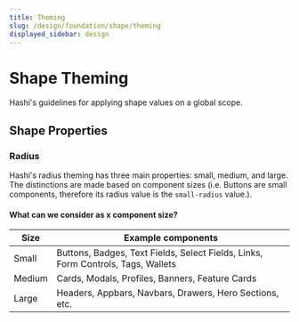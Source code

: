 ```yaml
---
title: Theming
slug: /design/foundation/shape/theming
displayed_sidebar: design
---
```

# Shape Theming
Hashi's guidelines for applying shape values on a global scope.

## Shape Properties
### Radius
Hashi's radius theming has three main properties: small, medium, and large. The distinctions are made based on component sizes (i.e. Buttons are small components, therefore its radius value is the `small-radius` value.).

#### What can we consider as x component size?
| Size   | Example components                                                               |
|--------|----------------------------------------------------------------------------------|
| Small  | Buttons, Badges, Text Fields, Select Fields, Links, Form Controls, Tags, Wallets |
| Medium | Cards, Modals, Profiles, Banners, Feature Cards                                  |
| Large  | Headers, Appbars, Navbars, Drawers, Hero Sections, etc.                          |